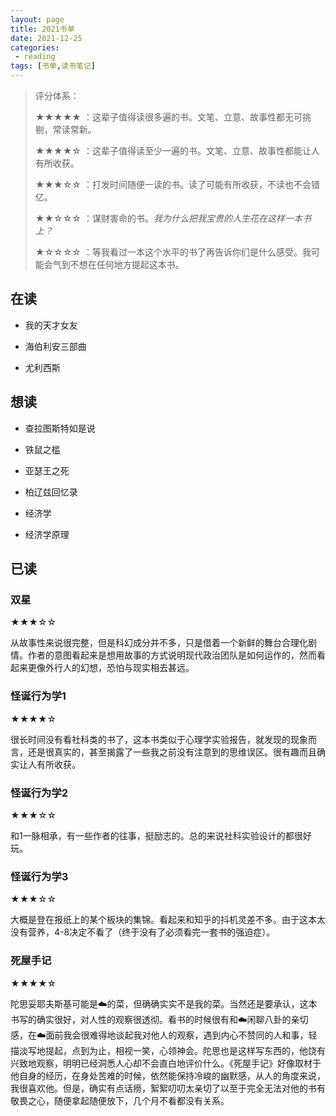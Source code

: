 ```yaml
---
layout: page
title: 2021书单
date: 2021-12-25
categories:
 - reading
tags: [书单,读书笔记]
---
```


> 评分体系：
> 
> ★★★★★ ：这辈子值得读很多遍的书。文笔、立意、故事性都无可挑剔，常读常新。
> 
> ★★★★☆ ：这辈子值得读至少一遍的书。文笔、立意、故事性都能让人有所收获。
> 
> ★★★☆☆ ：打发时间随便一读的书。读了可能有所收获，不读也不会错亿。
> 
> ★★☆☆☆ ：谋财害命的书。*我为什么把我宝贵的人生花在这样一本书上？*
> 
> ★☆☆☆☆ ：等我看过一本这个水平的书了再告诉你们是什么感受。我可能会气到不想在任何地方提起这本书。

## 在读

- 我的天才女友

- 海伯利安三部曲

- 尤利西斯

## 想读

- 查拉图斯特如是说

- 铁鼠之槛

- 亚瑟王之死

- 柏辽兹回忆录

- 经济学

- 经济学原理

## 已读

### 双星

★★★☆☆

从故事性来说很完整，但是科幻成分并不多，只是借着一个新鲜的舞台合理化剧情。作者的意图看起来是想用故事的方式说明现代政治团队是如何运作的，然而看起来更像外行人的幻想，恐怕与现实相去甚远。

### 怪诞行为学1

★★★★☆

很长时间没有看社科类的书了，这本书类似于心理学实验报告，就发现的现象而言，还是很真实的，甚至揭露了一些我之前没有注意到的思维误区。很有趣而且确实让人有所收获。

### 怪诞行为学2

★★★☆☆

和1一脉相承，有一些作者的往事，挺励志的。总的来说社科实验设计的都很好玩。

### 怪诞行为学3

★★★☆☆

大概是登在报纸上的某个板块的集锦。看起来和知乎的抖机灵差不多。由于这本太没有营养，4-8决定不看了（终于没有了必须看完一套书的强迫症）。

### 死屋手记

★★★★☆

陀思妥耶夫斯基可能是☁️的菜，但确确实实不是我的菜。当然还是要承认，这本书写的确实很好，对人性的观察很透彻。看书的时候很有和☁️闲聊八卦的亲切感，在☁️面前我会很难得地谈起我对他人的观察，遇到内心不赞同的人和事，轻描淡写地提起，点到为止，相视一笑，心领神会。陀思也是这样写东西的，他饶有兴致地观察，明明已经洞悉人心却不会直白地评价什么。《死屋手记》好像取材于他自身的经历，在身处苦难的时候，依然能保持冷峻的幽默感，从人的角度来说，我很喜欢他。但是，确实有点话痨，絮絮叨叨太亲切了以至于完全无法对他的书有敬畏之心，随便拿起随便放下，几个月不看都没有关系。

